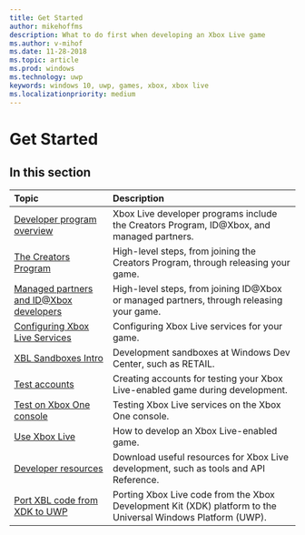 ```yaml
---
title: Get Started
author: mikehoffms
description: What to do first when developing an Xbox Live game
ms.author: v-mihof
ms.date: 11-28-2018
ms.topic: article
ms.prod: windows
ms.technology: uwp
keywords: windows 10, uwp, games, xbox, xbox live
ms.localizationpriority: medium
---
```


# Get Started

## In this section

| Topic                                                                                                                                             | Description                                                                                                   |
|:--------------------------------------------------------------------------------------------------------------------------------------------------|:--------------------------------------------------------------------------------------------------------------|
| [Developer program overview](developer-program-overview.md) | Xbox Live developer programs include the Creators Program, ID@Xbox, and managed partners. |
| [The Creators Program](get-started-with-creators/creators-program.md) | High-level steps, from joining the Creators Program, through releasing your game. |
| [Managed partners and ID@Xbox developers](get-started-with-partner/managed-partners-and-id-xbox-developers.md) | High-level steps, from joining ID@Xbox or managed partners, through releasing your game. |
| [Configuring Xbox Live Services](configuring-xbox-live-services.md) | Configuring Xbox Live services for your game. |
| [XBL Sandboxes Intro](get-started-with-creators/xbox-live-sandboxes-creators.md) | Development sandboxes at Windows Dev Center, such as RETAIL. |
| [Test accounts](xbox-live-test-accounts.md) | Creating accounts for testing your Xbox Live-enabled game during development. |
| [Test on Xbox One console](testing-on-console.md) | Testing Xbox Live services on the Xbox One console. |
| [Use Xbox Live](using-xbox-live/using-xbox-live.md) | How to develop an Xbox Live-enabled game. |
| [Developer resources](xbox-live-resources.md) | Download useful resources for Xbox Live development, such as tools and API Reference. |
| [Port XBL code from XDK to UWP](using-xbox-live/porting-xbox-live-code-from-xdk-to-uwp.md) | Porting Xbox Live code from the Xbox Development Kit (XDK) platform to the Universal Windows Platform (UWP). |
